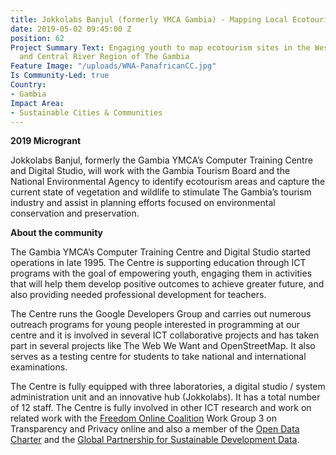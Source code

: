 ```yaml
---
title: Jokkolabs Banjul (formerly YMCA Gambia) - Mapping Local Ecotourism
date: 2019-05-02 09:45:00 Z
position: 62
Project Summary Text: Engaging youth to map ecotourism sites in the West Coast Region
  and Central River Region of The Gambia
Feature Image: "/uploads/WNA-PanafricanCC.jpg"
Is Community-Led: true
Country:
- Gambia
Impact Area:
- Sustainable Cities & Communities
---
```


**2019 Microgrant**  

Jokkolabs Banjul, formerly the Gambia YMCA’s Computer Training Centre and Digital Studio, will work with the Gambia Tourism Board and the National Environmental Agency to identify ecotourism areas and capture the current state of vegetation and wildlife to stimulate The Gambia’s tourism industry and assist in planning efforts focused on environmental conservation and preservation.


**About the community**  

The Gambia YMCA’s Computer Training Centre and Digital Studio started operations in late 1995. The Centre is supporting education through ICT programs with the goal of empowering youth, engaging them in activities that will help them develop positive outcomes to achieve greater future, and also providing needed professional development for teachers.

The Centre runs the Google Developers Group and carries out numerous outreach programs for young people interested in programming at our centre and it is involved in several ICT collaborative projects and has taken part in several projects like The Web We Want and OpenStreetMap. It also serves as a testing centre for students to take national and international examinations.

The Centre is fully equipped with three laboratories, a digital studio / system administration unit and an innovative hub (Jokkolabs). It has a total number of 12 staff. The Centre is fully involved in other ICT research and work on related work with the [Freedom Online Coalition](www.freedomonlinecoalition.com)  Work Group 3 on Transparency and Privacy online and also a member of the [Open Data Charter](www.opendatacharter.net) and the [Global Partnership for Sustainable Development Data](www.data4sdgs.org).
